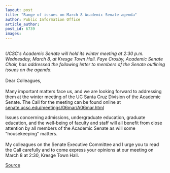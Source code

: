 ```yaml
---
layout: post
title: "Range of issues on March 8 Academic Senate agenda"
author: Public Information Office
article_author: 
post_id: 6739
images:
---
```


<a name="content" id="content"></a>
<p>
  <i><br>
  UCSC's Academic Senate will hold its winter meeting at 2:30 p.m. Wednesday, March 8, at Kresge Town Hall. Faye Crosby, Academic Senate Chair, has addressed the following letter to members of the Senate outlining issues on the agenda.</i><br>
  <br>
  Dear Colleagues,<br>
  <br>
  Many important matters face us, and we are looking forward to addressing them at the winter meeting of the UC Santa Cruz Division of the Academic Senate. The Call for the meeting can be found online at <a href="http://senate.ucsc.edu/meetings/06Mar/A06mar.html">senate.ucsc.edu/meetings/06mar/A06mar.html</a>
</p>
<p>
  Issues concerning admissions, undergraduate education, graduate education, and the well-being of faculty and staff will all benefit from close attention by all members of the Academic Senate as will some "housekeeping" matters.<br>
  <br>
  My colleagues on the Senate Executive Committee and I urge you to read the Call carefully and to come express your opinions at our meeting on March 8 at 2:30, Kresge Town Hall.
</p>
<p><a href="http://www1.ucsc.edu/currents/05-06/03-06/senate.asp" title="Permalink to senate">Source</a></p>
